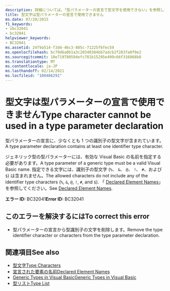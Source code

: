 ```yaml
---
description: 詳細については、「型パラメーターの宣言で型文字を使用できない」を参照してください。
title: 型文字は型パラメーターの宣言で使用できません
ms.date: 07/20/2015
f1_keywords:
- vbc32041
- bc32041
helpviewer_keywords:
- BC32041
ms.assetid: 24f9a514-f3d4-46c3-805c-71225f6fec59
ms.openlocfilehash: bc79d6a0b1a3c20340384bb7adcb2f283fa0f9e2
ms.sourcegitcommit: 10e719780594efc781b15295e499c66f316068b8
ms.translationtype: MT
ms.contentlocale: ja-JP
ms.lasthandoff: 02/14/2021
ms.locfileid: "100486291"
---
```

# <a name="type-character-cannot-be-used-in-a-type-parameter-declaration"></a><span data-ttu-id="8b0ab-103">型文字は型パラメーターの宣言で使用できません</span><span class="sxs-lookup"><span data-stu-id="8b0ab-103">Type character cannot be used in a type parameter declaration</span></span>

<span data-ttu-id="8b0ab-104">型パラメーターの宣言に、少なくとも 1 つの識別子の型文字が含まれています。</span><span class="sxs-lookup"><span data-stu-id="8b0ab-104">A type parameter declaration contains at least one identifier type character.</span></span>  
  
 <span data-ttu-id="8b0ab-105">ジェネリック型の型パラメーターには、有効な Visual Basic の名前を指定する必要があります。</span><span class="sxs-lookup"><span data-stu-id="8b0ab-105">A type parameter of a generic type must be a valid Visual Basic name.</span></span> <span data-ttu-id="8b0ab-106">指定できる文字には、識別子の型文字 (`%`、 `&`、 `@`、 `!`、 `#`、および `$`) は含まれません。</span><span class="sxs-lookup"><span data-stu-id="8b0ab-106">The allowed characters do not include any of the identifier type characters (`%`, `&`, `@`, `!`, `#`, and `$`).</span></span> <span data-ttu-id="8b0ab-107">「 [Declared Element Names](../programming-guide/language-features/declared-elements/declared-element-names.md)」を参照してください。</span><span class="sxs-lookup"><span data-stu-id="8b0ab-107">See [Declared Element Names](../programming-guide/language-features/declared-elements/declared-element-names.md).</span></span>  
  
 <span data-ttu-id="8b0ab-108">**エラー ID:** BC32041</span><span class="sxs-lookup"><span data-stu-id="8b0ab-108">**Error ID:** BC32041</span></span>  
  
## <a name="to-correct-this-error"></a><span data-ttu-id="8b0ab-109">このエラーを解決するには</span><span class="sxs-lookup"><span data-stu-id="8b0ab-109">To correct this error</span></span>  
  
- <span data-ttu-id="8b0ab-110">型パラメーターの宣言から型識別子の文字を削除します。</span><span class="sxs-lookup"><span data-stu-id="8b0ab-110">Remove the type identifier character or characters from the type parameter declaration.</span></span>  
  
## <a name="see-also"></a><span data-ttu-id="8b0ab-111">関連項目</span><span class="sxs-lookup"><span data-stu-id="8b0ab-111">See also</span></span>

- [<span data-ttu-id="8b0ab-112">型文字</span><span class="sxs-lookup"><span data-stu-id="8b0ab-112">Type Characters</span></span>](../programming-guide/language-features/data-types/type-characters.md)
- [<span data-ttu-id="8b0ab-113">宣言された要素の名前</span><span class="sxs-lookup"><span data-stu-id="8b0ab-113">Declared Element Names</span></span>](../programming-guide/language-features/declared-elements/declared-element-names.md)
- [<span data-ttu-id="8b0ab-114">Generic Types in Visual Basic</span><span class="sxs-lookup"><span data-stu-id="8b0ab-114">Generic Types in Visual Basic</span></span>](../programming-guide/language-features/data-types/generic-types.md)
- [<span data-ttu-id="8b0ab-115">型リスト</span><span class="sxs-lookup"><span data-stu-id="8b0ab-115">Type List</span></span>](../language-reference/statements/type-list.md)
